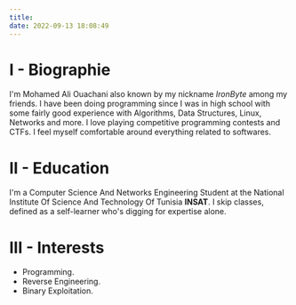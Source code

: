 ```yaml
---
title: 
date: 2022-09-13 18:08:49
---
```


# I - Biographie
I'm Mohamed Ali Ouachani also known by my nickname *IronByte* among my friends. I have been doing programming since I was in high school with some fairly good experience with Algorithms, Data Structures, Linux, Networks and more. I love playing competitive programming contests and CTFs. I feel myself comfortable around everything related to softwares.

# II - Education
I'm a Computer Science And Networks Engineering Student at the National Institute Of Science And Technology Of Tunisia **INSAT**. I skip classes, defined as a self-learner who's digging for expertise alone.

# III - Interests 
* Programming.
* Reverse Engineering.
* Binary Exploitation.


